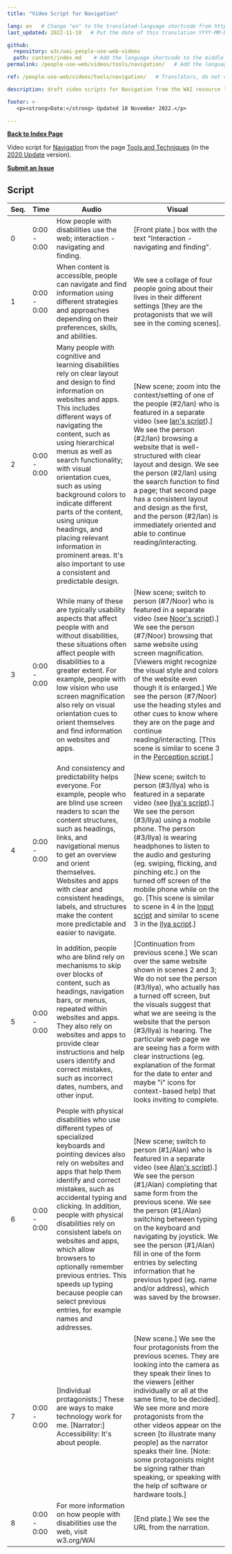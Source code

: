 ```yaml
---
title: "Video Script for Navigation"

lang: en   # Change "en" to the translated-language shortcode from https://www.iana.org/assignments/language-subtag-registry/language-subtag-registry
last_updated: 2022-11-10   # Put the date of this translation YYYY-MM-DD (with month in the middle)

github:
  repository: w3c/wai-people-use-web-videos
  path: content/index.md    # Add the language shortcode to the middle of the filename, for example: content/index.fr.md
permalink: /people-use-web/videos/tools/navigation/   # Add the language shortcode to the end, with no slash at end, for example: /link/to/page/fr

ref: /people-use-web/videos/tools/navigation/   # Translators, do not change this

description: draft video scripts for Navigation from the WAI resource "How People with Disabilities Use the Web"

footer: >
   <p><strong>Date:</strong> Updated 10 November 2022.</p>

---
```


**[Back to Index Page](../../)**

Video script for [Navigation](https://deploy-preview-113--wai-people-use-web.netlify.app/people-use-web/tools-techniques-navigation/) from the page [Tools and Techniques](https://deploy-preview-113--wai-people-use-web.netlify.app/people-use-web/tools-techniques/) (in the [2020 Update](https://github.com/w3c/wai-people-use-web/wiki/Persona-development) version).

**[Submit an Issue](https://github.com/w3c/wai-people-use-web-videos/issues/new?title=[Navigation])**

## Script

| Seq. | Time | Audio | Visual |
| --- | --- | --- | --- |
| 0 | 0:00 - 0:00 | How people with disabilities use the web; interaction - navigating and finding. | [Front plate.] box with the text "Interaction - navigating and finding". |
| 1 | 0:00 - 0:00 | When content is accessible, people can navigate and find information using different strategies and approaches depending on their preferences, skills, and abilities. | We see a collage of four people going about their lives in their different settings [they are the protagonists that we will see in the coming scenes]. |
| 2 | 0:00 - 0:00 | Many people with cognitive and learning disabilities rely on clear layout and design to find information on websites and apps. This includes different ways of navigating the content, such as using hierarchical menus as well as search functionality; with visual orientation cues, such as using background colors to indicate different parts of the content, using unique headings, and placing relevant information in prominent areas. It's also important to use a consistent and predictable design. | [New scene; zoom into the context/setting of one of the people (#2/Ian) who is featured in a separate video (see [Ian's script](https://wai-people-use-web-videos.netlify.app/people-use-web/videos/stories/ian/)).] We see the person (#2/Ian) browsing a website that is well-structured with clear layout and design. We see the person (#2/Ian) using the search function to find a page; that second page has a consistent layout and design as the first, and the person (#2/Ian) is immediately oriented and able to continue reading/interacting. |
| 3 | 0:00 - 0:00 | While many of these are typically usability aspects that affect people with and without disabilities, these situations often affect people with disabilities to a greater extent. For example, people with low vision who use screen magnification also rely on visual orientation cues to orient themselves and find information on websites and apps. | [New scene; switch to person (#7/Noor) who is featured in a separate video (see [Noor's script](https://wai-people-use-web-videos.netlify.app/people-use-web/videos/stories/noor/)).] We see the person (#7/Noor) browsing that same website using screen magnification. [Viewers might recognize the visual style and colors of the website even though it is enlarged.] We see the person (#7/Noor) use the heading styles and other cues to know where they are on the page and continue reading/interacting. [This scene is similar to scene 3 in the [Perception script](https://wai-people-use-web-videos.netlify.app/people-use-web/videos/tools/perception/).] |
| 4 | 0:00 - 0:00 | And consistency and predictability helps everyone. For example, people who are blind use screen readers to scan the content structures, such as headings, links, and navigational menus to get an overview and orient themselves. Websites and apps with clear and consistent headings, labels, and structures make the content more predictable and easier to navigate. | [New scene; switch to person (#3/Ilya) who is featured in a separate video (see [Ilya's script](https://wai-people-use-web-videos.netlify.app/people-use-web/videos/stories/ilya/)).] We see the person (#3/Ilya) using a mobile phone. The person (#3/Ilya) is wearing headphones to listen to the audio and gesturing (eg. swiping, flicking, and pinching etc.) on the turned off screen of the mobile phone while on the go. [This scene is similar to scene in 4 in the [Input script](https://wai-people-use-web-videos.netlify.app/people-use-web/videos/tools/input/) and similar to scene 3 in the [Ilya script](https://wai-people-use-web-videos.netlify.app/people-use-web/videos/stories/ilya/).] |
| 5 | 0:00 - 0:00 | In addition, people who are blind rely on mechanisms to skip over blocks of content, such as headings, navigation bars, or menus, repeated within websites and apps. They also rely on websites and apps to provide clear instructions and help users identify and correct mistakes, such as incorrect dates, numbers, and other input. | [Continuation from previous scene.] We scan over the same website shown in scenes 2 and 3; We do not see the person (#3/Ilya), who actually has a turned off screen, but the visuals suggest that what we are seeing is the website that the person (#3/Ilya) is hearing. The particular web page we are seeing has a form with clear instructions (eg. explanation of the format for the date to enter and maybe "i" icons for context-based help) that looks inviting to complete. |
| 6 | 0:00 - 0:00 | People with physical disabilities who use different types of specialized keyboards and pointing devices also rely on websites and apps that help them identify and correct mistakes, such as accidental typing and clicking. In addition, people with physical disabilities rely on consistent labels on websites and apps, which allow browsers to optionally remember previous entries. This speeds up typing because people can select previous entries, for example names and addresses. | [New scene; switch to person (#1/Alan) who is featured in a separate video (see [Alan's script](https://wai-people-use-web-videos.netlify.app/people-use-web/videos/stories/alan/)).] We see the person (#1/Alan) completing that same form from the previous scene. We see the person (#1/Alan) switching between typing on the keyboard and navigating by joystick. We see the person (#1/Alan) fill in one of the form entries by selecting information that he previous typed (eg. name and/or address), which was saved by the browser. |
| 7 | 0:00 - 0:00 | [Individual protagonists:] These are ways to make technology work for me. [Narrator:] Accessibility: It's about people. | [New scene.] We see the four protagonists from the previous scenes. They are looking into the camera as they speak their lines to the viewers [either individually or all at the same time, to be decided]. We see more and more protagonists from the other videos appear on the screen [to illustrate many people] as the narrator speaks their line. [Note: some protagonists might be signing rather than speaking, or speaking with the help of software or hardware tools.] |
| 8 | 0:00 - 0:00 | For more information on how people with disabilities use the web, visit w3.org/WAI | [End plate.] We see the URL from the narration. |
